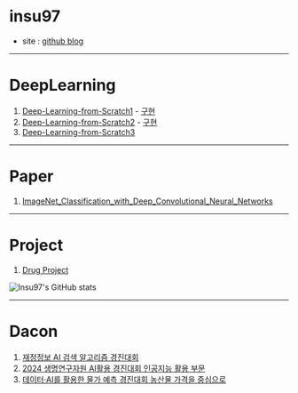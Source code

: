 # insu97

- site : [github blog](https://insu97.github.io/)

---

# DeepLearning
1. [Deep-Learning-from-Scratch1](https://github.com/insu97/Deep-Learning-from-Scratch1) - [구현](https://deeplearning01.streamlit.app/)
2. [Deep-Learning-from-Scratch2](https://github.com/insu97/streamlit/tree/main/DeepLearning02) - [구현](https://deeplearning02.streamlit.app/)
3. [Deep-Learning-from-Scratch3](https://github.com/insu97/Deep-Learning-from-Scratch3)

---

# Paper
1. [ImageNet_Classification_with_Deep_Convolutional_Neural_Networks](https://github.com/insu97/PAPER/blob/main/ImageNet_Classification_with_Deep_Convolutional_Neural_Networks.ipynb)

---

# Project
1. [Drug Project](https://github.com/insu97/Project/tree/main/001.Drug_classification)

![Insu97's GitHub stats](https://github-readme-stats.vercel.app/api?username=insu97&show_icons=true&theme=radical)

---

# Dacon

1. [재정정보 AI 검색 알고리즘 경진대회]([https://github.com/insu97/Project/tree/main/001.Drug_classification](https://github.com/insu97/DACON/tree/main/001.%EC%9E%AC%EC%A0%95%EC%A0%95%EB%B3%B4%20AI%20%EA%B2%80%EC%83%89%20%EC%95%8C%EA%B3%A0%EB%A6%AC%EC%A6%98%20%EA%B2%BD%EC%A7%84%EB%8C%80%ED%9A%8C/code))
2. [2024 생명연구자원 AI활용 경진대회 인공지능 활용 부문]([https://github.com/insu97/Project/tree/main/001.Drug_classification](https://github.com/insu97/DACON/tree/main/002.2024%20%EC%83%9D%EB%AA%85%EC%97%B0%EA%B5%AC%EC%9E%90%EC%9B%90%20AI%ED%99%9C%EC%9A%A9%20%EA%B2%BD%EC%A7%84%EB%8C%80%ED%9A%8C%20%20%EC%9D%B8%EA%B3%B5%EC%A7%80%EB%8A%A5%20%ED%99%9C%EC%9A%A9%20%EB%B6%80%EB%AC%B8))
3. [데이터·AI를 활용한 물가 예측 경진대회 농산물 가격을 중심으로]([https://github.com/insu97/Project/tree/main/001.Drug_classification](https://github.com/insu97/DACON/tree/main/003.%20%EB%8D%B0%EC%9D%B4%ED%84%B0%C2%B7AI%EB%A5%BC%20%ED%99%9C%EC%9A%A9%ED%95%9C%20%EB%AC%BC%EA%B0%80%20%EC%98%88%EC%B8%A1%20%EA%B2%BD%EC%A7%84%EB%8C%80%ED%9A%8C%20%20%EB%86%8D%EC%82%B0%EB%AC%BC%20%EA%B0%80%EA%B2%A9%EC%9D%84%20%EC%A4%91%EC%8B%AC%EC%9C%BC%EB%A1%9C))
